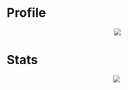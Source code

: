 # Profile
<p align = "center">
    <img src = "https://discord.c99.nl/widget/theme-2/565667519373901853.png"/>
</p>


# Stats
<p align = "center">
    <img src = "![GitHub Stats](https://github-readme-stats.vercel.app/api?username=DexHubDev &theme=radical)"/>
    <img src = ""/>
</p>
